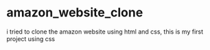 # amazon_website_clone
i tried to clone the amazon website using html and css, this is my first project using css
